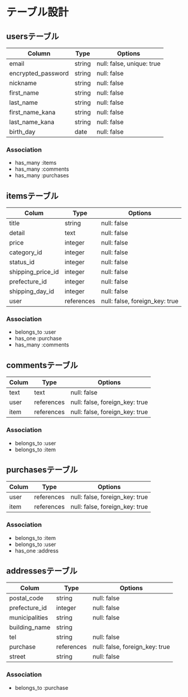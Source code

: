 # テーブル設計

## usersテーブル
| Column             | Type   | Options                   |
| ------------------ | ------ | ------------------------- |
| email              | string | null: false, unique: true |
| encrypted_password | string | null: false               |
| nickname           | string | null: false               |
| first_name         | string | null: false               |
| last_name          | string | null: false               |
| first_name_kana    | string | null: false               |
| last_name_kana     | string | null: false               |
| birth_day          | date   | null: false               |

### Association
- has_many :items
- has_many :comments
- has_many :purchases


## itemsテーブル
| Colum              | Type       | Options                        |
| ------------------ | -----------| ------------------------------ |
| title              | string     | null: false                    |
| detail             | text       | null: false                    |
| price              | integer    | null: false                    |
| category_id        | integer    | null: false                    |
| status_id          | integer    | null: false                    |
| shipping_price_id  | integer    | null: false                    |
| prefecture_id      | integer    | null: false                    |
| shipping_day_id    | integer    | null: false                    |
| user               | references | null: false, foreign_key: true |

### Association
- belongs_to :user
- has_one :purchase
- has_many :comments


## commentsテーブル
| Colum | Type       | Options 
| ----- | ---------- | ------------------------------ |
| text  | text       | null: false                    |
| user  | references | null: false, foreign_key: true |
| item  | references | null: false, foreign_key: true |

### Association
- belongs_to :user
- belongs_to :item


## purchasesテーブル
| Colum     | Type       | Options 
| --------- | ---------- | ------------------------------ |
| user      | references | null: false, foreign_key: true |
| item      | references | null: false, foreign_key: true |

### Association
- belongs_to :item
- belongs_to :user
- has_one :address


## addressesテーブル
| Colum           | Type       | Options                        |
| --------------- | -----------| ------------------------------ |
| postal_code     | string     | null: false                    |
| prefecture_id   | integer    | null: false                    |
| municipalities  | string     | null: false                    |
| building_name   | string     |                                |
| tel             | string     | null: false                    |
| purchase        | references | null: false, foreign_key: true |
| street          | string     | null: false                    |

### Association
- belongs_to :purchase







